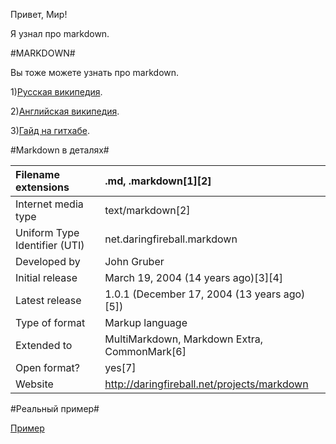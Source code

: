 Привет, Мир!

Я узнал про markdown.


#MARKDOWN#

Вы тоже можете узнать про markdown.

1)[Русская википедия](https://ru.wikipedia.org/wiki/Markdown).

2)[Английская википедия](https://en.wikipedia.org/wiki/Markdown).

3)[Гайд на гитхабе](https://guides.github.com/features/mastering-markdown/).

#Markdown в деталях#

| Filename extensions | .md, .markdown[1][2] |
|:--------------------|:---------------------|
| Internet media type | text/markdown[2] |
| Uniform Type Identifier (UTI) | net.daringfireball.markdown |
| Developed by | John Gruber |
| Initial release | March 19, 2004 (14 years ago)[3][4] |
| Latest release | 1.0.1 (December 17, 2004 (13 years ago)[5]) |
| Type of format | Markup language |
| Extended to | MultiMarkdown, Markdown Extra, CommonMark[6] |
| Open format? | yes[7] |
| Website | http://daringfireball.net/projects/markdown |

#Реальный пример#

[Пример](https://github.com/Microsoft/TypeScript/blob/master/README.md)
